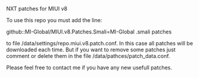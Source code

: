 NXT patches for MIUI v8

To use this repo you must add the line:

github::MI-Global/MIUI.v8.Patches.Smali=MI-Global .smali patches

to file /data/settings/repo.miui.v8.patch.conf. In this case all patches will be downloaded each time. But if you want to remove some patches just comment or delete them in the file /data/pathces/patch_data.conf.

Please feel free to contact me if you have any new usefull patches.

